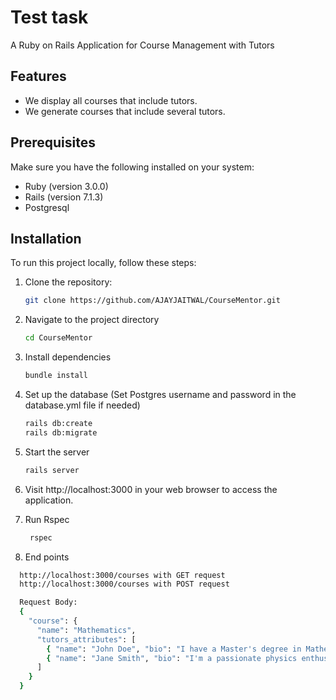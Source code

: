 # Test task

 A Ruby on Rails Application for Course Management with Tutors

## Features

- We display all courses that include tutors.
- We generate courses that include several tutors.

## Prerequisites

Make sure you have the following installed on your system:

- Ruby (version 3.0.0)
- Rails (version 7.1.3)
- Postgresql
## Installation

To run this project locally, follow these steps:

1. Clone the repository:

   ```bash
   git clone https://github.com/AJAYJAITWAL/CourseMentor.git

2. Navigate to the project directory
   ```bash
   cd CourseMentor

3. Install dependencies
   ```bash
   bundle install

4. Set up the database (Set Postgres username and password in the database.yml file if needed)
   ```bash
   rails db:create
   rails db:migrate

5. Start the server
   ```bash
   rails server

6. Visit http://localhost:3000 in your web browser to access the application.

7. Run Rspec
   ```bash
    rspec

8. End points
  ```bash
    http://localhost:3000/courses with GET request
    http://localhost:3000/courses with POST request

    Request Body:
    {
      "course": {
        "name": "Mathematics",
        "tutors_attributes": [
          { "name": "John Doe", "bio": "I have a Master's degree in Mathematics and have been tutoring for over 5 years. I specialize in calculus and algebra." },
          { "name": "Jane Smith", "bio": "I'm a passionate physics enthusiast with a background in engineering. I enjoy making complex concepts understandable for students." }
        ]
      }
    }

   
